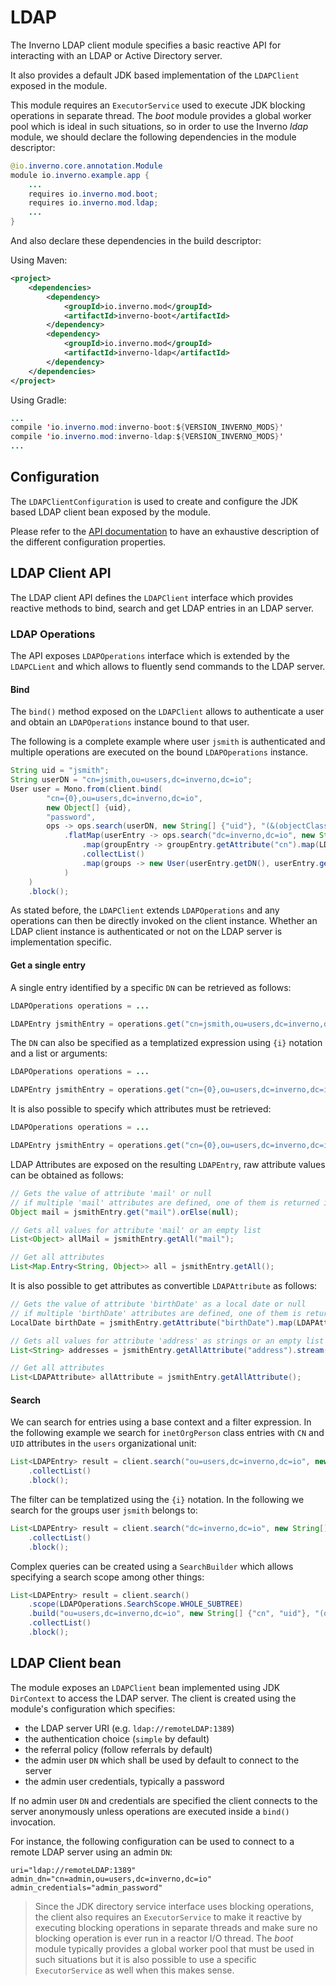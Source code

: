 [inverno-javadoc]: https://inverno.io/docs/release/api/index.html
[ldap]: https://en.wikipedia.org/wiki/Lightweight_Directory_Access_Protocol

# LDAP

The Inverno LDAP client module specifies a basic reactive API for interacting with an LDAP or Active Directory server.

It also provides a default JDK based implementation of the `LDAPClient` exposed in the module.

This module requires an `ExecutorService` used to execute JDK blocking operations in separate thread. The *boot* module provides a global worker pool which is ideal in such situations, so in order to use the Inverno *ldap* module, we should declare the following dependencies in the module descriptor:

```java
@io.inverno.core.annotation.Module
module io.inverno.example.app {
    ...
    requires io.inverno.mod.boot;
    requires io.inverno.mod.ldap;
    ...
}
```

And also declare these dependencies in the build descriptor:

Using Maven:

```xml
<project>
    <dependencies>
        <dependency>
            <groupId>io.inverno.mod</groupId>
            <artifactId>inverno-boot</artifactId>
        </dependency>
        <dependency>
            <groupId>io.inverno.mod</groupId>
            <artifactId>inverno-ldap</artifactId>
        </dependency>
    </dependencies>
</project>
```

Using Gradle:

```java
...
compile 'io.inverno.mod:inverno-boot:${VERSION_INVERNO_MODS}'
compile 'io.inverno.mod:inverno-ldap:${VERSION_INVERNO_MODS}'
...
```

## Configuration

The `LDAPClientConfiguration` is used to create and configure the JDK based LDAP client bean exposed by the module.

Please refer to the [API documentation][inverno-javadoc] to have an exhaustive description of the different configuration properties.

## LDAP Client API

The LDAP client API defines the `LDAPClient` interface which provides reactive methods to bind, search and get LDAP entries in an LDAP server.

### LDAP Operations

The API exposes `LDAPOperations` interface which is extended by the `LDAPCLient` and which allows to fluently send commands to the LDAP server.

#### Bind

The `bind()` method exposed on the `LDAPClient` allows to authenticate a user and obtain an `LDAPOperations` instance bound to that user.

The following is a complete example where user `jsmith` is authenticated and multiple operations are executed on the bound `LDAPOperations` instance.

```java
String uid = "jsmith";
String userDN = "cn=jsmith,ou=users,dc=inverno,dc=io";
User user = Mono.from(client.bind(
        "cn={0},ou=users,dc=inverno,dc=io",
        new Object[] {uid},
        "password",
        ops -> ops.search(userDN, new String[] {"uid"}, "(&(objectClass=inetOrgPerson)(uid={0}))", uid)
            .flatMap(userEntry -> ops.search("dc=inverno,dc=io", new String[]{ "cn" }, "(&(objectClass=groupOfNames)(member={0}))", userEntry.getDN())
                .map(groupEntry -> groupEntry.getAttribute("cn").map(LDAPAttribute::asString).get())
                .collectList()
                .map(groups -> new User(userEntry.getDN(), userEntry.getAttribute("uid").map(LDAPAttribute::asString).get(), groups)))
            )
    )
    .block();
```

As stated before, the `LDAPClient` extends `LDAPOperations` and any operations can then be directly invoked on the client instance. Whether an LDAP client instance is authenticated or not on the LDAP server is implementation specific.

#### Get a single entry

A single entry identified by a specific `DN` can be retrieved as follows:

```java
LDAPOperations operations = ...

LDAPEntry jsmithEntry = operations.get("cn=jsmith,ou=users,dc=inverno,dc=io").block();
```

The `DN` can also be specified as a templatized expression using `{i}` notation and a list or arguments:

```java
LDAPOperations operations = ...

LDAPEntry jsmithEntry = operations.get("cn={0},ou=users,dc=inverno,dc=io", "jsmith").block();
```

It is also possible to specify which attributes must be retrieved:

```java
LDAPOperations operations = ...

LDAPEntry jsmithEntry = operations.get("cn={0},ou=users,dc=inverno,dc=io", new String[] {"cn", "uid", "mail", "userPassword"}, "jsmith").block();
```

LDAP Attributes are exposed on the resulting `LDAPEntry`, raw attribute values can be obtained as follows:

```java
// Gets the value of attribute 'mail' or null
// if multiple 'mail' attributes are defined, one of them is returned in a non-deterministic way
Object mail = jsmithEntry.get("mail").orElse(null);

// Gets all values for attribute 'mail' or an empty list
List<Object> allMail = jsmithEntry.getAll("mail");

// Get all attributes
List<Map.Entry<String, Object>> all = jsmithEntry.getAll();
```

It is also possible to get attributes as convertible `LDAPAttribute` as follows:

```java
// Gets the value of attribute 'birthDate' as a local date or null
// if multiple 'birthDate' attributes are defined, one of them is returned in a non-deterministic way
LocalDate birthDate = jsmithEntry.getAttribute("birthDate").map(LDAPAttribute::asLocalDate).orElse(null);

// Gets all values for attribute 'address' as strings or an empty list
List<String> addresses = jsmithEntry.getAllAttribute("address").stream().map(LDAPAttribute::asString).collect(Collectors.toList());

// Get all attributes
List<LDAPAttribute> allAttribute = jsmithEntry.getAllAttribute();
```

#### Search

We can search for entries using a base context and a filter expression. In the following example we search for `inetOrgPerson` class entries with `CN` and `UID` attributes in the `users` organizational unit:

```java
List<LDAPEntry> result = client.search("ou=users,dc=inverno,dc=io", new String[] {"cn", "uid"}, "(objectClass=inetOrgPerson)")
    .collectList()
    .block();
```

The filter can be templatized using the `{i}` notation. In the following we search for the groups user `jsmith` belongs to:

```java
List<LDAPEntry> result = client.search("dc=inverno,dc=io", new String[]{ "cn" }, "(&(objectClass=groupOfNames)(member={0}))", "cn=jsmith,ou=users,dc=inverno,dc=io")
    .collectList()
    .block();
```

Complex queries can be created using a `SearchBuilder` which allows specifying a search scope among other things:

```java
List<LDAPEntry> result = client.search()
    .scope(LDAPOperations.SearchScope.WHOLE_SUBTREE)
    .build("ou=users,dc=inverno,dc=io", new String[] {"cn", "uid"}, "(objectClass=inetOrgPerson)")
    .collectList()
    .block();
```

## LDAP Client bean

The module exposes an `LDAPClient` bean implemented using JDK `DirContext` to access the LDAP server. The client is created using the module's configuration which specifies:

- the LDAP server URI (e.g. `ldap://remoteLDAP:1389`)
- the authentication choice (`simple` by default)
- the referral policy (follow referrals by default)
- the admin user `DN` which shall be used by default to connect to the server
- the admin user credentials, typically a password

If no admin user `DN` and credentials are specified the client connects to the server anonymously unless operations are executed inside a `bind()` invocation.

For instance, the following configuration can be used to connect to a remote LDAP server using an admin `DN`:

```plaintext
uri="ldap://remoteLDAP:1389"
admin_dn="cn=admin,ou=users,dc=inverno,dc=io"
admin_credentials="admin_password"
```

> Since the JDK directory service interface uses blocking operations, the client also requires an `ExecutorService` to make it reactive by executing blocking operations in separate threads and make sure no blocking operation is ever run in a reactor I/O thread. The *boot* module typically provides a global worker pool that must be used in such situations but it is also possible to use a specific `ExecutorService` as well when this makes sense.
